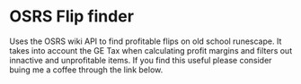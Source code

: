 # OSRS Flip finder

Uses the OSRS wiki API to find profitable flips on old school runescape. It takes into account the GE Tax when calculating profit margins and filters out innactive and unprofitable items. If you find this useful please consider buing me a coffee through the link below.